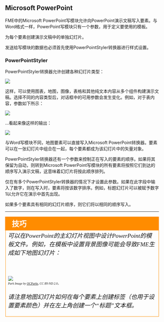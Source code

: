 ## Microsoft PowerPoint ##
FME中的Microsoft PowerPoint写模块允许向PowerPoint演示文稿写入要素。与Word格式一样，PowerPoint写模块只有一个参数，用于定义要使用的模板。

为每个要素创建演示文稿中的单独幻灯片。

发送给写模块的数据也必须首先使用PowerPointStyler转换器进行样式设置。


### PowerPointStyler ###
PowerPointStyler转换器允许创建各种幻灯片类型：

![](./Images/Img5.003.PPTStylerSlideTypes.png)

这样，可以使用图表，地图，图像，表格和其他纯文本内容从多个组件构建演示文稿。选择不同的内容类型后，对话框中的可用参数会发生变化。例如，对于表内容，参数如下所示：


![](./Images/Img5.004.PPTStylerTitleContent.png)

...看起来像这样的输出：

![](./Images/Img5.005.PPTTitleBodyOutput.png)


与Word写模块不同，地图要素可以直接写入Microsoft PowerPoint转换器。要素可以在一张幻灯片中组合在一起，每个要素都成为该幻灯片中的矢量对象。

PowerPointStyler转换器还有一个参数来控制正在写入的要素的顺序。如果将其保留为自动，则转到Microsoft PowerPoint写模块的所有要素将按照它们到达的顺序写入演示文稿，这意味着幻灯片将按此顺序排列。

仅在有多个PowerPointStyler转换器的情况下才设置此参数。如果在此字段中输入了数字，则在写入时，要素将按该数字排序。例如，标题幻灯片可以被赋予数字1以允许它在演示中首先出现。

如果多个要素具有相同的幻灯片顺序，则它们将以相同的顺序写入。

---

<!--Tip Section--> 

<table style="border-spacing: 0px">
<tr>
<td style="vertical-align:middle;background-color:darkorange;border: 2px solid darkorange">
<i class="fa fa-info-circle fa-lg fa-pull-left fa-fw" style="color:white;padding-right: 12px;vertical-align:text-top"></i>
<span style="color:white;font-size:x-large;font-weight: bold;font-family:serif">技巧</span>
</td>
</tr>

<tr>
<td style="border: 1px solid darkorange">
<span style="font-family:serif; font-style:italic; font-size:larger">
可以在PowerPoint的主幻灯片视图中设计PowerPoint的模板文件。例如，在模板中设置背景图像可能会导致FME生成如下地图幻灯片：
 
<br><br><img src="./Images/Img5.006.PPTMapOutput.png">
<br><span style="font-style:italic;font-size:x-small">Park Image by <a href="https://www.flickr.com/photos/ocparks/">OCParks</a>, CC BY-ND 2.0。</span> 
<br><br>请注意地图幻灯片如何在每个要素上创建标签（也用于设置要素颜色）并在左上角创建一个“标题”文本框。 
</span>
</td>
</tr>
</table>

 
